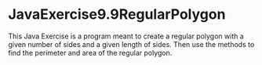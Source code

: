 # JavaExercise9.9RegularPolygon
This Java Exercise is a program meant to create a regular polygon with a given number of sides and a given length of sides. Then use the methods to find the perimeter and area of the regular polygon.

